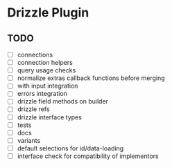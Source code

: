 # Drizzle Plugin

## TODO

- [ ] connections
- [ ] connection helpers
- [ ] query usage checks
- [ ] normalize extras callback functions before merging
- [ ] with input integration
- [ ] errors integration
- [ ] drizzle field methods on builder
- [ ] drizzle refs
- [ ] drizzle interface types
- [ ] tests
- [ ] docs
- [ ] variants
- [ ] default selections for id/data-loading
- [ ] interface check for compatibility of implementors
